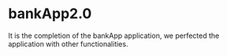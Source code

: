 # bankApp2.0

It is the completion of the bankApp application, we perfected the application with other functionalities.
